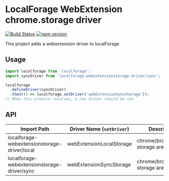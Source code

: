 # LocalForage WebExtension chrome.storage driver

[![Build Status](https://travis-ci.org/esphen/localforage-webExtensionStorage-driver.svg?branch=master)](https://travis-ci.org/esphen/localforage-webExtensionStorage-driver)
[![npm version](https://badge.fury.io/js/localforage-webextensionstorage-driver.svg)](https://badge.fury.io/js/localforage-webextensionstorage-driver)

This project adds a webextension driver to localForage

## Usage

```javascript
import localforage from 'localforage';
import syncDriver from 'localforage-webextensionstorage-driver/sync';

localforage
  .defineDriver(syncDriver)
  .then(() => localforage.setDriver('webExtensionSyncStorage'));
// When this promise resolves, a new driver should be set
```

## API

|Import Path                                 |Driver Name (`setDriver`)|Description                      |
|--------------------------------------------|-------------------------|---------------------------------|
|localforage-webextensionstorage-driver/local|webExtensionLocalStorage |chrome/browser.local storage area|
|localforage-webextensionstorage-driver/sync |webExtensionSyncStorage  |chrome/browser.sync storage area |

